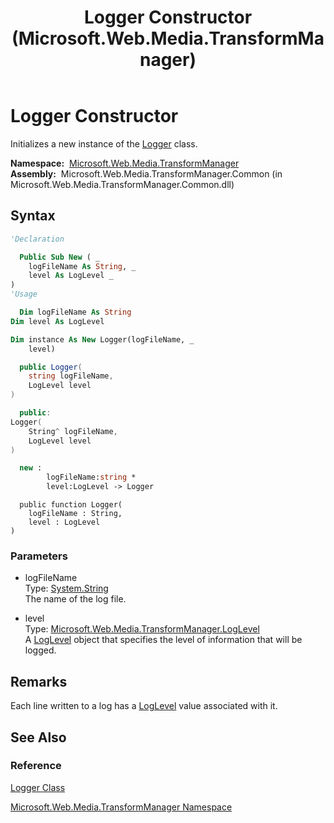 ﻿---
title: Logger Constructor  (Microsoft.Web.Media.TransformManager)
TOCTitle: Logger Constructor
ms:assetid: M:Microsoft.Web.Media.TransformManager.Logger.#ctor(System.String,Microsoft.Web.Media.TransformManager.LogLevel)
ms:mtpsurl: https://msdn.microsoft.com/en-us/library/microsoft.web.media.transformmanager.logger.logger(v=VS.90)
ms:contentKeyID: 35521177
ms.date: 06/14/2012
mtps_version: v=VS.90
f1_keywords:
- Microsoft.Web.Media.TransformManager.Logger.#ctor
- Microsoft.Web.Media.TransformManager.Logger.Logger
dev_langs:
- csharp
- jscript
- vb
- FSharp
- cpp
api_location:
- Microsoft.Web.Media.TransformManager.Common.dll
api_name:
- Microsoft.Web.Media.TransformManager.Logger..ctor
api_type:
- Managed
topic_type:
- apiref
- kbSyntax
product_family_name: VS
ROBOTS: INDEX,FOLLOW
---

# Logger Constructor

Initializes a new instance of the [Logger](logger-class-microsoft-web-media-transformmanager.md) class.

**Namespace:**  [Microsoft.Web.Media.TransformManager](microsoft-web-media-transformmanager-namespace.md)  
**Assembly:**  Microsoft.Web.Media.TransformManager.Common (in Microsoft.Web.Media.TransformManager.Common.dll)

## Syntax

```vb
'Declaration

  Public Sub New ( _
    logFileName As String, _
    level As LogLevel _
)
'Usage

  Dim logFileName As String
Dim level As LogLevel

Dim instance As New Logger(logFileName, _
    level)
```

```csharp
  public Logger(
    string logFileName,
    LogLevel level
)
```

```cpp
  public:
Logger(
    String^ logFileName, 
    LogLevel level
)
```

``` fsharp
  new : 
        logFileName:string * 
        level:LogLevel -> Logger
```

```jscript
  public function Logger(
    logFileName : String, 
    level : LogLevel
)
```

### Parameters

  - logFileName  
    Type: [System.String](https://msdn.microsoft.com/library/s1wwdcbf)  
    The name of the log file.  

<!-- end list -->

  - level  
    Type: [Microsoft.Web.Media.TransformManager.LogLevel](loglevel-enumeration-microsoft-web-media-transformmanager.md)  
    A [LogLevel](loglevel-enumeration-microsoft-web-media-transformmanager.md) object that specifies the level of information that will be logged.  

## Remarks

Each line written to a log has a [LogLevel](loglevel-enumeration-microsoft-web-media-transformmanager.md) value associated with it.

## See Also

### Reference

[Logger Class](logger-class-microsoft-web-media-transformmanager.md)

[Microsoft.Web.Media.TransformManager Namespace](microsoft-web-media-transformmanager-namespace.md)

